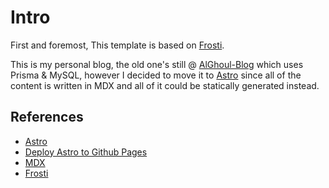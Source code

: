 # Intro

First and foremost, This template is based on
[Frosti](https://github.com/EveSunMaple/Frosti).

This is my personal blog, the old one's still @
[AlGhoul-Blog](https://github.com/Al-Ghoul/AlGhoul-Blog) which uses Prisma &
MySQL, however I decided to move it to [Astro](https://astro.build/) since all
of the content is written in MDX and all of it could be statically generated
instead.

## References

- [Astro](https://astro.build/)
- [Deploy Astro to Github Pages](https://docs.astro.build/en/guides/deploy/github/)
- [MDX](https://mdxjs.com/)
- [Frosti](https://github.com/EveSunMaple/Frosti)
